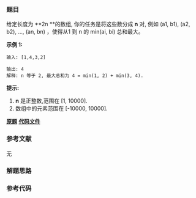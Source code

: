### 题目
给定长度为  **2n  **的数组, 你的任务是将这些数分成  **n** 对, 例如 (a1, b1), (a2, b2), ..., (an, bn)
，使得从1 到 n 的 min(ai, bi) 总和最大。

**示例 1:**

    
    
    输入: [1,4,3,2]
    
    输出: 4
    解释: n 等于 2, 最大总和为 4 = min(1, 2) + min(3, 4).
    

**提示:**

  1. **n**  是正整数,范围在 [1, 10000].
  2. 数组中的元素范围在 [-10000, 10000].

 **[原题](https://leetcode-cn.com/problems/array-partition-i/)**    **[代码文件]()**


### 参考文献
无

### 解题思路




### 参考代码

```go


```




